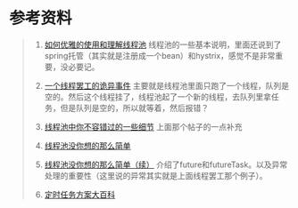 

# 参考资料

>1. [如何优雅的使用和理解线程池](https://crossoverjie.top/2018/07/29/java-senior/ThreadPool/)
> 线程池的一些基本说明，里面还说到了spring托管（其实就是注册成一个bean）和hystrix，感觉不是非常重要，没必要记。
>2. [一个线程罢工的诡异事件](https://crossoverjie.top/2019/03/12/troubleshoot/thread-gone/)
> 主要就是线程池里面只跑了一个线程，队列是空的。然后这个线程挂了，线程池起了一个新的线程，去队列里拿任务，但是队列是空的，所以就等着，然后报错？
>2. [线程池中你不容错过的一些细节](https://crossoverjie.top/2019/03/26/troubleshoot/thread-gone2/)
> 上面那个帖子的一点补充
>3. [线程池没你想的那么简单](https://crossoverjie.top/2019/05/20/concurrent/threadpool-01/)
>
>4. [线程池没你想的那么简单（续）](https://crossoverjie.top/2019/06/06/concurrent/threadpool-02/)
> 介绍了future和futureTask。以及异常处理的重要性（这里说的异常其实就是上面线程罢工那个例子）。
>5. [定时任务方案大百科](https://crossoverjie.top/2019/10/14/algorithm/timer-detail/)
